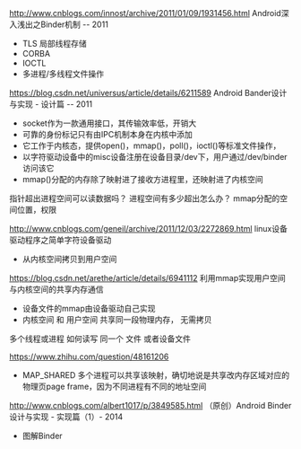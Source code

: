 http://www.cnblogs.com/innost/archive/2011/01/09/1931456.html
Android深入浅出之Binder机制 -- 2011
+ TLS 局部线程存储
+ CORBA
+ IOCTL
+ 多进程/多线程文件操作

https://blog.csdn.net/universus/article/details/6211589
Android Bander设计与实现 - 设计篇 -- 2011
+ socket作为一款通用接口，其传输效率低，开销大
+ 可靠的身份标记只有由IPC机制本身在内核中添加
+ 它工作于内核态，提供open()，mmap()，poll()，ioctl()等标准文件操作，
+ 以字符驱动设备中的misc设备注册在设备目录/dev下，用户通过/dev/binder访问该它
+ mmap()分配的内存除了映射进了接收方进程里，还映射进了内核空间

指针超出进程空间可以读数据吗？
进程空间有多少超出怎么办？
mmap分配的空间位置，权限

http://www.cnblogs.com/geneil/archive/2011/12/03/2272869.html
linux设备驱动程序之简单字符设备驱动
+ 从内核空间拷贝到用户空间

https://blog.csdn.net/arethe/article/details/6941112
利用mmap实现用户空间与内核空间的共享内存通信
+ 设备文件的mmap由设备驱动自己实现
+ 内核空间 和 用户空间 共享同一段物理内存， 无需拷贝

多个线程或进程 如何读写 同一个 文件 或者设备文件

https://www.zhihu.com/question/48161206
+ MAP_SHARED 多个进程可以共享该映射，确切地说是共享改内存区域对应的物理页page frame，因为不同进程有不同的地址空间

http://www.cnblogs.com/albert1017/p/3849585.html
（原创）Android Binder设计与实现 - 实现篇（1）- 2014
+ 图解Binder